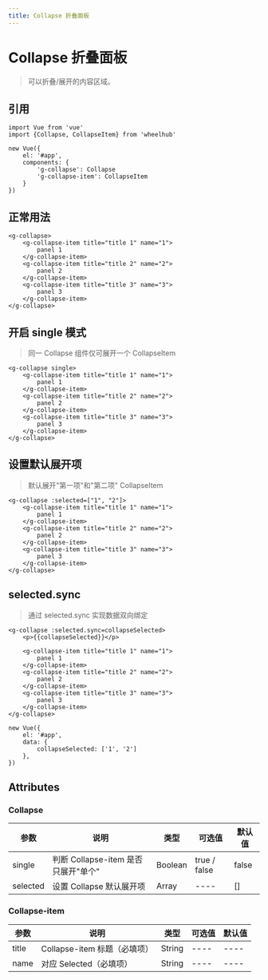 ```yaml
---
title: Collapse 折叠面板
---
```

# Collapse 折叠面板
> 可以折叠/展开的内容区域。

## 引用
```
import Vue from 'vue'
import {Collapse, CollapseItem} from 'wheelhub'

new Vue({
    el: '#app',
    components: {
        'g-collapse': Collapse
        'g-collapse-item': CollapseItem
    }
})
```

## 正常用法

<p></p>
<g-collapse></g-collapse>
<p></p>

```
<g-collapse>
    <g-collapse-item title="title 1" name="1">
        panel 1
    </g-collapse-item>
    <g-collapse-item title="title 2" name="2">
        panel 2
    </g-collapse-item>
    <g-collapse-item title="title 3" name="3">
        panel 3
    </g-collapse-item>
</g-collapse>
```

## 开启 single 模式
> 同一 Collapse 组件仅可展开一个 CollapseItem

<p></p>
<g-collapse-single></g-collapse-single>
<p></p>

```
<g-collapse single>
    <g-collapse-item title="title 1" name="1">
        panel 1
    </g-collapse-item>
    <g-collapse-item title="title 2" name="2">
        panel 2
    </g-collapse-item>
    <g-collapse-item title="title 3" name="3">
        panel 3
    </g-collapse-item>
</g-collapse>
```

## 设置默认展开项
> 默认展开"第一项"和"第二项" CollapseItem

<p></p>
<g-collapse-selected></g-collapse-selected>
<p></p>

```
<g-collapse :selected=["1", "2"]>
    <g-collapse-item title="title 1" name="1">
        panel 1
    </g-collapse-item>
    <g-collapse-item title="title 2" name="2">
        panel 2
    </g-collapse-item>
    <g-collapse-item title="title 3" name="3">
        panel 3
    </g-collapse-item>
</g-collapse>
```

## selected.sync
> 通过 selected.sync 实现数据双向绑定

<p></p>
<g-collapse-selected-sync></g-collapse-selected-sync>
<p></p>

```
<g-collapse :selected.sync=collapseSelected>
    <p>{{collapseSelected}}</p>

    <g-collapse-item title="title 1" name="1">
        panel 1
    </g-collapse-item>
    <g-collapse-item title="title 2" name="2">
        panel 2
    </g-collapse-item>
    <g-collapse-item title="title 3" name="3">
        panel 3
    </g-collapse-item>
</g-collapse>

new Vue({
    el: '#app',
    data: {
        collapseSelected: ['1', '2']
    },
})
```

## Attributes
### Collapse
| 参数 | 说明 | 类型 | 可选值 | 默认值 |
| ---- | ---- | ---- | ---- | ---- |
| single | 判断 Collapse-item 是否只展开"单个" | Boolean | true / false | false |
| selected | 设置 Collapse 默认展开项 | Array | ---- | [] |

### Collapse-item
| 参数 | 说明 | 类型 | 可选值 | 默认值 |
| ---- | ---- | ---- | ---- | ---- |
| title | Collapse-item 标题（必填项） | String | ---- | ---- |
| name | 对应 Selected（必填项） | String | ---- | ---- |